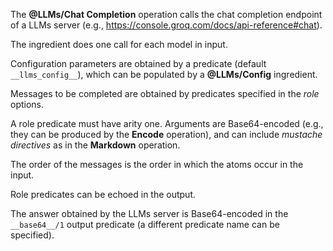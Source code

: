 The **@LLMs/Chat Completion** operation calls the chat completion endpoint of a LLMs server (e.g., https://console.groq.com/docs/api-reference#chat).

The ingredient does one call for each model in input.

Configuration parameters are obtained by a predicate (default `__llms_config__`), which can be populated by a **@LLMs/Config** ingredient.

Messages to be completed are obtained by predicates specified in the *role* options.

A role predicate must have arity one.
Arguments are Base64-encoded (e.g., they can be produced by the **Encode** operation), and can include *mustache directives* as in the **Markdown** operation.

The order of the messages is the order in which the atoms occur in the input.

Role predicates can be echoed in the output.

The answer obtained by the LLMs server is Base64-encoded in the `__base64__/1` output predicate (a different predicate name can be specified).